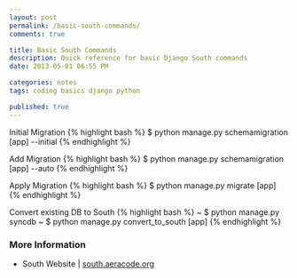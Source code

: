 ```yaml
---
layout: post
permalink: /basic-south-commands/
comments: true

title: Basic South Commands
description: Quick reference for basic Django South commands
date: 2013-05-01 06:55 PM

categories: notes
tags: coding basics django python

published: true
---
```


Initial Migration
{% highlight bash %}
$ python manage.py schemamigration [app] --initial
{% endhighlight %}

Add Migration
{% highlight bash %}
$ python manage.py schemamigration [app] --auto
{% endhighlight %}

Apply Migration
{% highlight bash %}
$ python manage.py migrate [app]
{% endhighlight %}

Convert existing DB to South
{% highlight bash %}
~ $ python manage.py syncdb
~ $ python manage.py convert_to_south [app]
{% endhighlight %}

### More Information
- South Website | [south.aeracode.org](https://south.aeracode.org/)